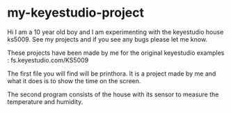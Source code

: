 # my-keyestudio-project
Hi I am a 10 year old boy and I am experimenting with the keyestudio house ks5009.
See my projects and if you see any bugs please let me know.

These projects have been made by me for the original keyestudio examples : fs.keyestudio.com/KS5009

The first file you will find will be printhora.
It is a project made by me and what it does is to show the time on the screen.

The second program consists of the house with its sensor to measure the temperature and humidity.
